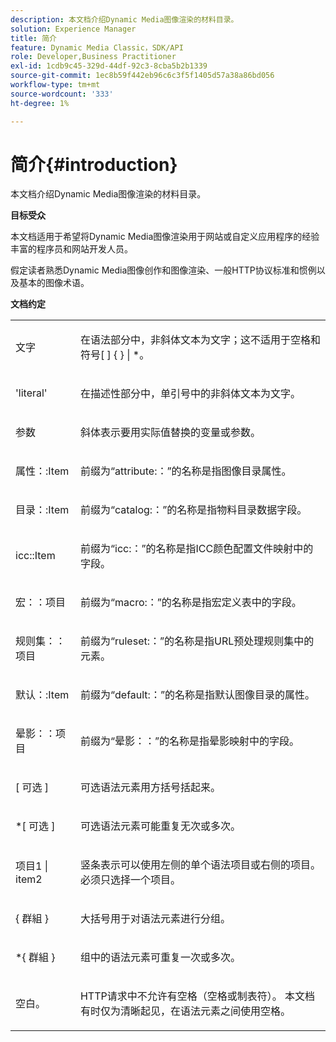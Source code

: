 ```yaml
---
description: 本文档介绍Dynamic Media图像渲染的材料目录。
solution: Experience Manager
title: 简介
feature: Dynamic Media Classic，SDK/API
role: Developer,Business Practitioner
exl-id: 1cdb9c45-329d-44df-92c3-8cba5b2b1339
source-git-commit: 1ec8b59f442eb96c6c3f5f1405d57a38a86bd056
workflow-type: tm+mt
source-wordcount: '333'
ht-degree: 1%

---
```


# 简介{#introduction}

本文档介绍Dynamic Media图像渲染的材料目录。

**目标受众**

本文档适用于希望将Dynamic Media图像渲染用于网站或自定义应用程序的经验丰富的程序员和网站开发人员。

假定读者熟悉Dynamic Media图像创作和图像渲染、一般HTTP协议标准和惯例以及基本的图像术语。

**文档约定**

<table id="simpletable_E96BA470B3CE4266A9E6ED0440A56C40"> 
 <tr class="strow"> 
  <td class="stentry"> <p>文字 </p> </td> 
  <td class="stentry"> <p>在语法部分中，非斜体文本为文字；这不适用于空格和符号[ ] { } | *。 </p> </td> 
 </tr> 
 <tr class="strow"> 
  <td class="stentry"> <p>'literal' </p> </td> 
  <td class="stentry"> <p>在描述性部分中，单引号中的非斜体文本为文字。 </p> </td> 
 </tr> 
 <tr class="strow"> 
  <td class="stentry"> <p> <span class="varname"> 参数 </span> </p> </td> 
  <td class="stentry"> <p>斜体表示要用实际值替换的变量或参数。 </p> </td> 
 </tr> 
 <tr class="strow"> 
  <td class="stentry"> <p> <span class="codeph"> 属性：:Item  </span> </p> </td> 
  <td class="stentry"> <p>前缀为“attribute:：”的名称是指图像目录属性。 </p> </td> 
 </tr> 
 <tr class="strow"> 
  <td class="stentry"> <span class="codeph"> 目录：:Item  </span> </td> 
  <td class="stentry"> <p>前缀为“catalog:：”的名称是指物料目录数据字段。 </p> </td> 
 </tr> 
 <tr class="strow"> 
  <td class="stentry"> <p> <span class="codeph"> icc::Item  </span> </p> </td> 
  <td class="stentry"> <p>前缀为“icc:：”的名称是指ICC颜色配置文件映射中的字段。 </p> </td> 
 </tr> 
 <tr class="strow"> 
  <td class="stentry"> <p> <span class="codeph"> 宏：：项目  </span> </p> </td> 
  <td class="stentry"> <p>前缀为“macro:：”的名称是指宏定义表中的字段。 </p> </td> 
 </tr> 
 <tr class="strow"> 
  <td class="stentry"> <p> <span class="codeph"> 规则集：：项目  </span> </p> </td> 
  <td class="stentry"> <p>前缀为“ruleset:：”的名称是指URL预处理规则集中的元素。 </p> </td> 
 </tr> 
 <tr class="strow"> 
  <td class="stentry"> <p> <span class="codeph"> 默认：:Item  </span> </p> </td> 
  <td class="stentry"> <p>前缀为“default:：”的名称是指默认图像目录的属性。 </p> </td> 
 </tr> 
 <tr class="strow"> 
  <td class="stentry"> <p> <span class="codeph"> 晕影：：项目  </span> </p> </td> 
  <td class="stentry"> <p>前缀为“晕影：：”的名称是指晕影映射中的字段。 </p> </td> 
 </tr> 
 <tr class="strow"> 
  <td class="stentry"> <p>[ <span class="varname">可选</span> ] </p> </td> 
  <td class="stentry"> <p>可选语法元素用方括号括起来。 </p> </td> 
 </tr> 
 <tr class="strow"> 
  <td class="stentry"> <p>*[ <span class="varname">可选</span> ] </p> </td> 
  <td class="stentry"> <p>可选语法元素可能重复无次或多次。 </p> </td> 
 </tr> 
 <tr class="strow"> 
  <td class="stentry"> <p> <span class="varname"> 项目1  </span>|  <span class="varname"> item2  </span> </p> </td> 
  <td class="stentry"> <p>竖条表示可以使用左侧的单个语法项目或右侧的项目。 必须只选择一个项目。 </p> </td> 
 </tr> 
 <tr class="strow"> 
  <td class="stentry"> <p>{ <span class="varname"> 群組 </span> } </p> </td> 
  <td class="stentry"> <p>大括号用于对语法元素进行分组。 </p> </td> 
 </tr> 
 <tr class="strow"> 
  <td class="stentry"> <p>*{ <span class="varname"> 群組 </span> } </p> </td> 
  <td class="stentry"> <p>组中的语法元素可重复一次或多次。 </p> </td> 
 </tr> 
 <tr class="strow"> 
  <td class="stentry"> <p>空白。 </p> </td> 
  <td class="stentry"> <p>HTTP请求中不允许有空格（空格或制表符）。 本文档有时仅为清晰起见，在语法元素之间使用空格。 </p> </td> 
 </tr> 
</table>
